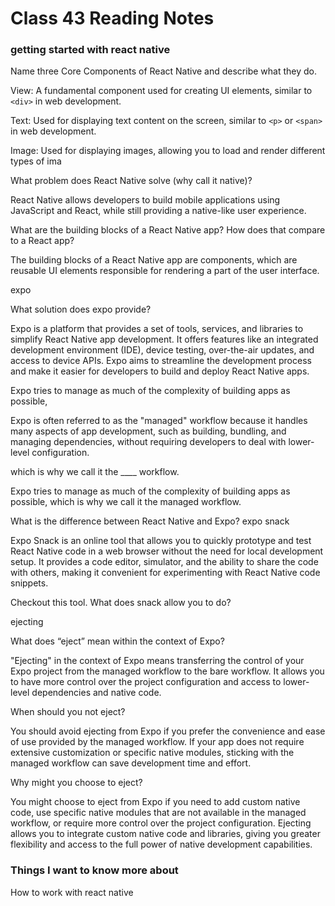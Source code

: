 # Class 43 Reading Notes

### getting started with react native

Name three Core Components of React Native and describe what they do.

View: A fundamental component used for creating UI elements, similar to `<div>` in web development.

Text: Used for displaying text content on the screen, similar to `<p>` or `<span>` in web development.

Image: Used for displaying images, allowing you to load and render different types of ima

What problem does React Native solve (why call it native)?

React Native allows developers to build mobile applications using JavaScript and React, while still providing a native-like user experience. 

What are the building blocks of a React Native app? How does that compare to a React app?

The building blocks of a React Native app are components, which are reusable UI elements responsible for rendering a part of the user interface. 

expo

What solution does expo provide?


Expo is a platform that provides a set of tools, services, and libraries to simplify React Native app development. It offers features like an integrated development environment (IDE), device testing, over-the-air updates, and access to device APIs. Expo aims to streamline the development process and make it easier for developers to build and deploy React Native apps.

Expo tries to manage as much of the complexity of building apps as possible,

Expo is often referred to as the "managed" workflow because it handles many aspects of app development, such as building, bundling, and managing dependencies, without requiring developers to deal with lower-level configuration.

which is why we call it the ____ workflow.

Expo tries to manage as much of the complexity of building apps as possible, which is why we call it the managed workflow.

What is the difference between React Native and Expo?
expo snack

Expo Snack is an online tool that allows you to quickly prototype and test React Native code in a web browser without the need for local development setup. It provides a code editor, simulator, and the ability to share the code with others, making it convenient for experimenting with React Native code snippets.

Checkout this tool. What does snack allow you to do?

ejecting

What does “eject” mean within the context of Expo?

"Ejecting" in the context of Expo means transferring the control of your Expo project from the managed workflow to the bare workflow. It allows you to have more control over the project configuration and access to lower-level dependencies and native code.

When should you not eject?

You should avoid ejecting from Expo if you prefer the convenience and ease of use provided by the managed workflow. If your app does not require extensive customization or specific native modules, sticking with the managed workflow can save development time and effort.

Why might you choose to eject?

You might choose to eject from Expo if you need to add custom native code, use specific native modules that are not available in the managed workflow, or require more control over the project configuration. Ejecting allows you to integrate custom native code and libraries, giving you greater flexibility and access to the full power of native development capabilities.

### Things I want to know more about

How to work with react native